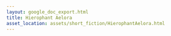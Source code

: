 ```yaml
---
layout: google_doc_export.html
title: Hierophant Aelora
asset_location: assets/short_fiction/HierophantAelora.html
---
```

